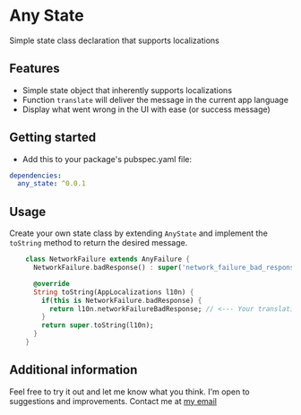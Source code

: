 # Any State

Simple state class declaration that supports localizations

## Features

- Simple state object that inherently supports localizations
- Function `translate` will deliver the message in the current app language
- Display what went wrong in the UI with ease (or success message)

## Getting started

- Add this to your package's pubspec.yaml file:

```yaml
dependencies:
  any_state: ^0.0.1
```

## Usage

Create your own state class by extending `AnyState` and implement the `toString` method to return the desired message.

```dart
    class NetworkFailure extends AnyFailure {
      NetworkFailure.badResponse() : super('network_failure_bad_response');

      @override
      String toString(AppLocalizations l10n) {
        if(this is NetworkFailure.badResponse) {
          return l10n.networkFailureBadResponse; // <--- Your translation key
        }
        return super.toString(l10n);
      }
    }
```

## Additional information

Feel free to try it out and let me know what you think. I'm open to suggestions and improvements.
Contact me at [my email](mailto:ndnam198@gmail.com)
